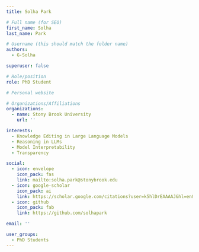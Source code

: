 ```yaml
---
title: Solha Park

# Full name (for SEO)
first_name: Solha
last_name: Park

# Username (this should match the folder name)
authors:
  - G-Solha

superuser: false

# Role/position
role: PhD Student

# Personal website

# Organizations/Affiliations
organizations:
  - name: Stony Brook University
    url: ''

interests:
  - Knowledge Editing in Large Language Models
  - Reasoning in LLMs
  - Model Interpretability
  - Transparency

social:
  - icon: envelope
    icon_pack: fas
    link: mailto:solha.park@stonybrook.edu
  - icon: google-scholar
    icon_pack: ai
    link: https://scholar.google.com/citations?user=k5hlDrEAAAAJ&hl=en&authuser=1
  - icon: github
    icon_pack: fab
    link: https://github.com/solhapark

email: ''

user_groups:
  - PhD Students
---
```

